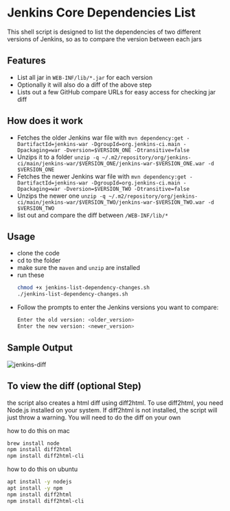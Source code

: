 # Jenkins Core Dependencies List
This shell script is designed to list the dependencies of two different versions of Jenkins, so as to compare the version between each jars

## Features
- List all jar in `WEB-INF/lib/*.jar` for each version
- Optionally it will also do a diff of the above step 
- Lists out a few GitHub compare URLs for easy access for checking jar diff

## How does it work
- Fetches the older Jenkins war file with `mvn dependency:get -DartifactId=jenkins-war -DgroupId=org.jenkins-ci.main -Dpackaging=war -Dversion=$VERSION_ONE -Dtransitive=false`
- Unzips it to a folder `unzip -q ~/.m2/repository/org/jenkins-ci/main/jenkins-war/$VERSION_ONE/jenkins-war-$VERSION_ONE.war -d $VERSION_ONE`
- Fetches the newer Jenkins war file with `mvn dependency:get -DartifactId=jenkins-war -DgroupId=org.jenkins-ci.main -Dpackaging=war -Dversion=$VERSION_TWO -Dtransitive=false`
- Unzips the newer one `unzip -q ~/.m2/repository/org/jenkins-ci/main/jenkins-war/$VERSION_TWO/jenkins-war-$VERSION_TWO.war -d $VERSION_TWO`
- list out and compare the diff between `/WEB-INF/lib/*`

## Usage 
- clone the code
- cd to the folder
- make sure the `maven` and `unzip` are installed
- run these
  ```bash
  chmod +x jenkins-list-dependency-changes.sh
  ./jenkins-list-dependency-changes.sh
  ```
- Follow the prompts to enter the Jenkins versions you want to compare:
  ```bash
  Enter the old version: <older_version>
  Enter the new version: <newer_version>
  ```
## Sample Output
![jenkins-diff](https://github.com/user-attachments/assets/de307b6d-a22c-400a-9afb-68946e335454)


## To view the diff (optional Step)
the script also creates a html diff using diff2html. To use diff2html, you need Node.js installed on your system. If diff2html is not installed, the script will just throw a warning. You will need to do the diff on your own

how to do this on mac
```bash
brew install node
npm install diff2html
npm install diff2html-cli
```

how to do this on ubuntu
```bash
apt install -y nodejs
apt install -y npm
npm install diff2html
npm install diff2html-cli
```
